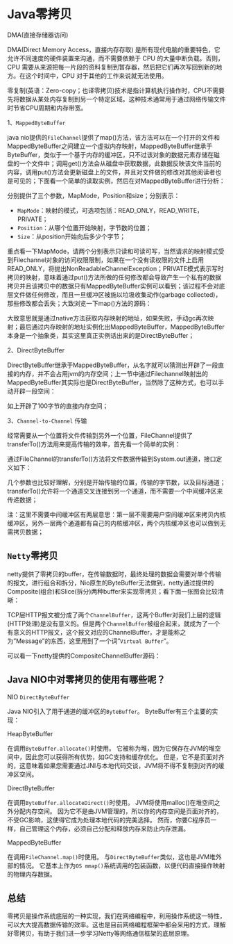 # Java零拷贝

DMA(直接存储器访问)

DMA(Direct Memory Access，直接内存存取) 是所有现代电脑的重要特色，它允许不同速度的硬件装置来沟通，而不需要依赖于 CPU 的大量中断负载。否则，CPU 需要从来源把每一片段的资料复制到暂存器，然后把它们再次写回到新的地方。在这个时间中，CPU 对于其他的工作来说就无法使用。


零复制(英语：Zero-copy；也译零拷贝)技术是指计算机执行操作时，CPU不需要先将数据从某处内存复制到另一个特定区域。这种技术通常用于通过网络传输文件时节省CPU周期和内存带宽。

1、`MappedByteBuffer`

java nio提供的`FileChannel`提供了map()方法，该方法可以在一个打开的文件和MappedByteBuffer之间建立一个虚拟内存映射，MappedByteBuffer继承于ByteBuffer，类似于一个基于内存的缓冲区，只不过该对象的数据元素存储在磁盘的一个文件中；调用get()方法会从磁盘中获取数据，此数据反映该文件当前的内容，调用put()方法会更新磁盘上的文件，并且对文件做的修改对其他阅读者也是可见的；下面看一个简单的读取实例，然后在对MappedByteBuffer进行分析：

分别提供了三个参数，MapMode，Position和size；分别表示：

- `MapMode`：映射的模式，可选项包括：READ_ONLY，READ_WRITE，PRIVATE；
- `Position`：从哪个位置开始映射，字节数的位置；
- `Size`：从position开始向后多少个字节；

重点看一下MapMode，请两个分别表示只读和可读可写，当然请求的映射模式受到Filechannel对象的访问权限限制，如果在一个没有读权限的文件上启用READ_ONLY，将抛出NonReadableChannelException；PRIVATE模式表示写时拷贝的映射，意味着通过put()方法所做的任何修改都会导致产生一个私有的数据拷贝并且该拷贝中的数据只有MappedByteBuffer实例可以看到；该过程不会对底层文件做任何修改，而且一旦缓冲区被施以垃圾收集动作(garbage collected)，那些修改都会丢失；大致浏览一下map()方法的源码：

大致意思就是通过native方法获取内存映射的地址，如果失败，手动gc再次映射；最后通过内存映射的地址实例化出MappedByteBuffer，MappedByteBuffer本身是一个抽象类，其实这里真正实例话出来的是DirectByteBuffer；

2、DirectByteBuffer

DirectByteBuffer继承于MappedByteBuffer，从名字就可以猜测出开辟了一段直接的内存，并不会占用jvm的内存空间；上一节中通过Filechannel映射出的MappedByteBuffer其实际也是DirectByteBuffer，当然除了这种方式，也可以手动开辟一段空间：

如上开辟了100字节的直接内存空间；

3、`Channel-to-Channel` 传输

经常需要从一个位置将文件传输到另外一个位置，FileChannel提供了transferTo()方法用来提高传输的效率，首先看一个简单的实例：

通过FileChannel的transferTo()方法将文件数据传输到System.out通道，接口定义如下：

几个参数也比较好理解，分别是开始传输的位置，传输的字节数，以及目标通道；transferTo()允许将一个通道交叉连接到另一个通道，而不需要一个中间缓冲区来传递数据；

注：这里不需要中间缓冲区有两层意思：第一层不需要用户空间缓冲区来拷贝内核缓冲区，另外一层两个通道都有自己的内核缓冲区，两个内核缓冲区也可以做到无需拷贝数据；

## `Netty`零拷贝

netty提供了零拷贝的buffer，在传输数据时，最终处理的数据会需要对单个传输的报文，进行组合和拆分，Nio原生的ByteBuffer无法做到，netty通过提供的Composite(组合)和Slice(拆分)两种buffer来实现零拷贝；看下面一张图会比较清晰：

TCP层HTTP报文被分成了两个`ChannelBuffer`，这两个Buffer对我们上层的逻辑(HTTP处理)是没有意义的。但是两个`ChannelBuffer`被组合起来，就成为了一个有意义的HTTP报文，这个报文对应的ChannelBuffer，才是能称之为”Message”的东西，这里用到了一个词”`Virtual Buffer`”。

可以看一下netty提供的CompositeChannelBuffer源码：

## Java NIO中对零拷贝的使用有哪些呢？

NIO `DirectByteBuffer`

Java NIO引入了用于通道的缓冲区的`ByteBuffer`。 ByteBuffer有三个主要的实现：

HeapByteBuffer

在调用`ByteBuffer.allocate()`时使用。 它被称为堆，因为它保存在JVM的堆空间中，因此您可以获得所有优势，如GC支持和缓存优化。 但是，它不是页面对齐的，这意味着如果您需要通过JNI与本地代码交谈，JVM将不得不复制到对齐的缓冲区空间。

DirectByteBuffer

在调用`ByteBuffer.allocateDirect()`时使用。 JVM将使用malloc()在堆空间之外分配内存空间。 因为它不是由JVM管理的，所以你的内存空间是页面对齐的，不受GC影响，这使得它成为处理本地代码的完美选择。 然而，你要C程序员一样，自己管理这个内存，必须自己分配和释放内存来防止内存泄漏。

MappedByteBuffer

在调用`FileChannel.map()`时使用。 与`DirectByteBuffer`类似，这也是JVM堆外部的情况。 它基本上作为`OS mmap()`系统调用的包装函数，以便代码直接操作映射的物理内存数据。

## 总结

零拷贝是操作系统底层的一种实现，我们在网络编程中，利用操作系统这一特性，可以大大提高数据传输的效率。这也是目前网络编程框架中都会采用的方式，理解好零拷贝，有助于我们进一步学习Netty等网络通信框架的底层原理。

 